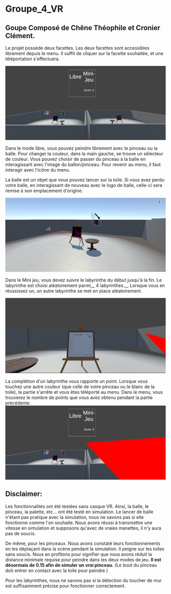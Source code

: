 # Groupe_4_VR

## __Goupe Composé de Chêne Théophile et Cronier Clément.__

Le projet possède deux facettes. Les deux facettes sont accessibles librement depuis le menu. Il suffit de cliquer sur la facette souhaitée, et une téléportation s'effectuera.

![alt text](https://github.com/chenetheophile/Groupe_4_VR/blob/main/Img/Screen_menu.png)




Dans le mode libre, vous pouvez peindre librement avec le pinceau ou la balle. Pour changer la couleur, dans la main gauche, se trouve un sélecteur de couleur. Vous pouvez choisir de passer du pinceau à la balle en interagissant avec l'image du ballon/pinceau. Pour revenir au menu, il faut interagir avec l'icône du menu.

La balle est un objet que vous pouvez lancer sur la toile. Si vous avez perdu votre balle, en interagissant de nouveau avec le logo de balle, celle-ci sera remise à son emplacement d'origine. 

![alt text](https://github.com/chenetheophile/Groupe_4_VR/blob/main/Img/Screen_Libre.png)





Dans le Mini jeu, vous devez suivre le labyrinthe du début jusqu'à la fin. Le labyrinthe est choisi aléatoirement parmi__ 4 labyrinthes.__ Lorsque vous en réussissez un, un autre labyrinthe se met en place aléatoirement.

![alt text](https://github.com/chenetheophile/Groupe_4_VR/blob/main/Img/Screen_mini-jeu.png)


La complétion d'un labyrinthe vous rapporte un point. Lorsque vous touchez une autre couleur (que celle de votre pinceau ou le blanc de la toile), la partie s'arrête et vous êtes téléporté au menu. Dans le menu, vous trouverez le nombre de points que vous avez obtenu pendant la partie précédente.
![alt text](https://github.com/chenetheophile/Groupe_4_VR/blob/main/Img/Screen_menu_defait_MJ.png)




## __Disclaimer:__

Les fonctionnalités ont été testées sans casque VR. Ainsi, la balle, le pinceau, la palette, etc... ont été testé en simulation. Le lancer de balle n'étant pas pratique avec la simulation, nous ne savons pas si elle fonctionne comme l'on souhaite. Nous avons réussi à transmettre une vitesse en simulation et supposons qu'avec de vraies manettes, il n'y aura pas de soucis.

De même, pour les pinceaux. Nous avons constaté leurs fonctionnements en les déplaçant dans la scène pendant la simulation. Il peigne sur les toiles sans soucis. Nous en profitons pour signifier que nous avons réduit la distance minimale requise pour peindre dans les deux modes de jeu. __Il est désormais de 0.15 afin de simuler un vrai pinceau.__ (Le bout du pinceau doit entrer en contact avec la toile pour peindre.)

Pour les labyrinthes, nous ne savons pas si la détection du toucher de mur est suffisamment précise pour fonctionner correctement. 
